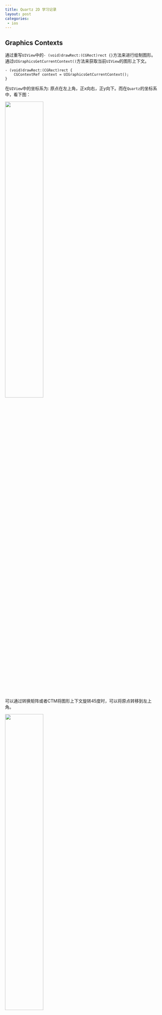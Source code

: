 ```yaml
---
title: Quartz 2D 学习记录
layout: post
categories:
 - ios
---
```


## Graphics Contexts

通过重写`UIView`中的`- (void)drawRect:(CGRect)rect {}`方法来进行绘制图形。通过`UIGraphicsGetCurrentContext()`方法来获取当前`UIView`的图形上下文。

```objc
- (void)drawRect:(CGRect)rect {
    CGContextRef context = UIGraphicsGetCurrentContext();
}
```

在`UIView`中的坐标系为: 原点在左上角，正x向右，正y向下。而在`Quartz`的坐标系中，看下图：

<img src="/assets/images/coretext/09.gif" width = "50%" height = "50%"/>

可以通过转换矩阵或者CTM将图形上下文旋转45度时，可以将原点转移到左上角。

<img src="/assets/images/coretext/10.jpg" width = "50%" height = "50%"/>

### 创建PDF图形上下文
创建PDF图形上下文的两种方式:`CGPDFContextCreateWithURL`、`CGPDFContextCreate`。

```objc
// mediaBox: 是PDF图形上下文的边界边框
CGContextRef myPDFContextCreateWithURL(const CGRect *mediaBox,CFStringRef filePath) {
    CGContextRef pdfContext = NULL;
    CFURLRef url;
    
    url = CFURLCreateWithFileSystemPath(NULL, filePath, kCFURLPOSIXPathStyle, false);
    if (url != NULL) {
        pdfContext = CGPDFContextCreateWithURL(url, mediaBox, NULL);
        CFRelease(url);
    }
    return pdfContext;
}

CGContextRef myCGPDFContextCreate(const CGRect *mediaBox,CFStringRef filePath) {
    CGContextRef pdfContext = NULL;
    CFURLRef url;
    CGDataConsumerRef consumer;
    
    url = CFURLCreateWithFileSystemPath(NULL, filePath, kCFURLPOSIXPathStyle, false);
    if (url != NULL) {
        consumer = CGDataConsumerCreateWithURL(url);
        if (consumer != NULL) {
            pdfContext = CGPDFContextCreate(consumer, mediaBox, NULL);
            CGDataConsumerRelease (consumer);
        }
        CFRelease(url);
    }
    return pdfContext;
}

- (void)drawRect:(CGRect)rect {
    CGRect mediaBox;
    CGContextRef pdfContext;
    
    mediaBox = CGRectMake(0, 0, CGRectGetWidth(self.frame), CGRectGetHeight(self.frame));
    pdfContext = myPDFContextCreateWithURL(&mediaBox, CFSTR("test.pdf"));
    CGContextRelease(pdfContext);
}
```

### 创建位图(Bitmap)图形上下文
当绘制位图图形上下文时，会将位图图形上下文存储到`内存缓存区`中，当更新绘制时缓存区也会更新。

> 位图图形上下文可用于屏幕外绘制。可以参考资料`Core Graphics Layer Drawing`。<br>

`UIGraphicsBeginImageContextWithOptions` 需要详细了解

```objc
// data: 如果不是NULL，则指针指向的内存块必须大于(bytesPerRow*height)。如果是NULL，则图形上下文会被自动创建，在 deallocated 时会被释放。
// width: 位图图形上下文宽，像素
// height: 位图图形上下文高，像素
// bitsPerComponent: 内存中像素的每个组件的位数.例如，对于32位像素格式和RGB 颜色空间，你应该将这个值设为8。
// bytesPerRow: 每一行要使用的内存字节数得大于:width * bytes per pixel
// colorspace: 颜色颜色空间
// bitmapInfo: 
CGContextRef CGBitmapContextCreate(void * data,size_t width, size_t height, size_t bitsPerComponent, size_t bytesPerRow,CGColorSpaceRef space, uint32_t bitmapInfo);
```

```objc
CGContextRef myCGBitmapContextCreate(int pixelsWidth,int pixelsHight) {
    CGContextRef bitmapContext = NULL;
    void * data;
    int bitsPerComponent = 8;
    int bytesPerRow;
    CGColorSpaceRef space;
    
    bytesPerRow = pixelsWidth * 4;//4:位图中的每个像素都由4个字节表示；红色，绿色，蓝色和Alpha分别为8位。
    data = calloc( bytesPerRow, sizeof(uint8_t) );
    space = CGColorSpaceCreateWithName(kCGColorSpaceGenericRGB);
    
    if (data == NULL) {
        fprintf (stderr, "Memory not allocated!");
        return NULL;
    }
    bitmapContext = CGBitmapContextCreate(data, pixelsWidth, pixelsHight, bitsPerComponent, bytesPerRow, space, kCGImageAlphaPremultipliedLast);
    if (bitmapContext == NULL) {
        free (data);
        fprintf (stderr, "Context not created!");
        return NULL;
    }
    CGColorSpaceRelease(space);
    return bitmapContext;
}

- (void)drawRect:(CGRect)rect {
    CGContextRef myContext = UIGraphicsGetCurrentContext();
    CGRect myBoundingBox;
    CGContextRef myBitmapContext;
    CGImageRef myImage;
    
    myBoundingBox = CGRectMake(0, 0, CGRectGetWidth(self.frame), CGRectGetHeight(self.frame));
    myBitmapContext = myCGBitmapContextCreate(myBoundingBox.size.width,myBoundingBox.size.height);
    
    myImage = CGBitmapContextCreateImage (myBitmapContext);// 5
    CGContextDrawImage(myContext, myBoundingBox, myImage);// 6
    CGImageRelease(myImage);
}
```

### 支持的像素格式

* `CS` : 关联的色彩空间。`CGColorSpaceRef`
* `bpp` : bits per pixel
* `bpc` : bits per component
* 像素格式关联的位图信息常量。

<img src="/assets/images/coretext/03.png" width = "100%" height = "100%"/>

### 抗锯齿
```objc
void CGContextSetShouldAntialias(CGContextRef c,bool shouldAntialias);
void CGContextSetAllowsAntialiasing(CGContextRef c,bool allowsAntialiasing);
```
<img src="/assets/images/coretext/08.jpg" width = "50%" height = "50%"/>

## [路径(Paths)](https://developer.apple.com/library/archive/documentation/GraphicsImaging/Conceptual/drawingwithquartz2d/dq_paths/dq_paths.html#//apple_ref/doc/uid/TP30001066-CH211-TPXREF101)

### 点
点是x和y坐标，它们指定用户空间中的位置。

```objc
// 指定新路径的起始位置。
CGContextMoveToPoint(CGContextRef c,CGFloat x, CGFloat y);
```

### 线
```objc
void CGContextAddLineToPoint(CGContextRef c, CGFloat x, CGFloat y);

// 第一点必须是第一条线的起点；其余点是端点。
// points: 一个值数组，指定要绘制的线段的起点和终点。
// count: points数组中元素的数量。
void CGContextAddLines(CGContextRef c, const CGPoint *points, size_t count);
```

```objc
- (void)drawRect:(CGRect)rect {
    CGContextRef c = UIGraphicsGetCurrentContext();
    CGContextSetLineWidth(c, 2);
    CGContextSetStrokeColorWithColor(c, UIColor.redColor.CGColor);
    
    CGContextMoveToPoint(c, 10, 10);
    CGContextAddLineToPoint(c, 10, 100);

    CGContextMoveToPoint(c, 20, 20);
    CGContextAddLineToPoint(c, 20, 200);
    
    CGContextStrokePath(c);
}

- (void)drawRect:(CGRect)rect {
    CGContextRef c = UIGraphicsGetCurrentContext();
    CGContextSetLineWidth(c, 2);
    CGContextSetStrokeColorWithColor(c, UIColor.redColor.CGColor);
    
    CGPoint points[] = {
        CGPointMake(10.0, 90.0),
        CGPointMake(70.0, 60.0),
        CGPointMake(130.0, 90.0),
        CGPointMake(190.0, 60.0),
        CGPointMake(250.0, 90.0),
        CGPointMake(310.0, 60.0),
    };
    
    CGContextAddLines(c, points, sizeof(points)/sizeof(points[0]));
    CGContextStrokePath(c);
}
```

<img src="/assets/images/coretext/11.png"/>

### 弧线
```objc
// x: 中心点。
// y: 中心点。
// radius: 圆弧半径。
// startAngle: 与弧起点的夹角，以弧度为单位，从x轴正方向开始。
// endAngle: 与弧的终点之间的角度，以弧度为单位，从正x轴开始以弧度为单位。
// clockwise: 0 顺时针圆弧, 1 逆时针圆弧
void CGContextAddArc(CGContextRef c, CGFloat x, CGFloat y, CGFloat radius, CGFloat startAngle, CGFloat endAngle, int clockwise);
```
<img src="/assets/images/coretext/12.png"/>

```
M_PI   : 3.14159265358979323846264338327950288   --> pi      
M_PI_2 : 1.57079632679489661923132169163975144   --> pi/2    
M_PI_4 : 0.785398163397448309615660845819875721  --> pi/4    
M_1_PI : 0.318309886183790671537767526745028724  --> 1/pi    
M_2_PI : 0.636619772367581343075535053490057448  --> 2/pi    
```

```objc
// x1: 用户空间坐标中第一条切线终点的x值。从当前点到（x1，y1）绘制第一条切线。
// y1: 用户空间坐标中第一条切线终点的y值。从当前点到（x1，y1）绘制第一条切线。
// x2: 用户空间坐标中第二条切线终点的x值。第二条切线从（x1，y1）绘制到（x2，y2）。
// y2: 用户空间坐标中第二条切线终点的y值。第二条切线从（x1，y1）绘制到（x2，y2）。
// radius: 用户空间坐标中的圆弧半径
void CGContextAddArcToPoint(CGContextRef c, CGFloat x1, CGFloat y1, CGFloat x2, CGFloat y2, CGFloat radius);
```

<img src="/assets/images/coretext/13.png"/>

其中`P1`是起始点。

```objc
- (void)drawRect:(CGRect)rect {
    CGContextRef c = UIGraphicsGetCurrentContext();
    CGContextSetLineWidth(c, 2);
    CGContextSetStrokeColorWithColor(c, UIColor.redColor.CGColor);

    CGContextAddArc(c, rect.size.width*0.5, rect.size.height*0.5, 50, 0, M_PI*1.5, 0);
    
    CGContextStrokePath(c);
}

- (void)drawRect:(CGRect)rect {
    CGContextRef c = UIGraphicsGetCurrentContext();
    CGContextSetLineWidth(c, 2);
    CGContextSetStrokeColorWithColor(c, UIColor.redColor.CGColor);
    
    CGPoint P1 = CGPointMake(rect.size.width*0.25, rect.size.height*0.25);
    CGPoint X1 = CGPointMake(P1.x+200, P1.y);
    CGPoint X2 = CGPointMake(P1.x+200, P1.y+300);
    
    CGContextMoveToPoint(c, P1.x, P1.y);
    CGContextAddArcToPoint(c, X1.x, X1.y, X2.x, X2.y, 30);
    CGContextStrokePath(c);
    
    // 测试画线
    CGContextSetLineWidth(c, 0.8);
    CGContextSetStrokeColorWithColor(c, UIColor.blueColor.CGColor);
    CGContextMoveToPoint(c, P1.x, P1.y);
    CGContextAddLineToPoint(c, X1.x, X1.y);
    
    CGContextMoveToPoint(c, X1.x, X1.y);
    CGContextAddLineToPoint(c, X2.x, X2.y);
    
    CGContextStrokePath(c);
}
```

<img src="/assets/images/coretext/14.png"/>

### 曲线
```objc
// 从当前点附加三次贝塞尔曲线
void CGContextAddCurveToPoint(CGContextRef c, CGFloat cp1x, CGFloat cp1y, CGFloat cp2x, CGFloat cp2y, CGFloat x, CGFloat y);

// 指定一个控制点和一个端点，从当前点附加一个二次贝塞尔曲线。 
void CGContextAddQuadCurveToPoint(CGContextRef c, CGFloat cpx, CGFloat cpy, CGFloat x, CGFloat y);
```

<img src="/assets/images/coretext/15.png"/>

```objc
- (void)drawRect:(CGRect)rect {
    CGContextRef c = UIGraphicsGetCurrentContext();
    CGContextSetLineWidth(c, 2);
    CGContextSetStrokeColorWithColor(c, UIColor.redColor.CGColor);
    
    CGPoint currentP = CGPointMake(100, 200);
    CGPoint cp1 = CGPointMake(200, 100);
    CGPoint cp2 = CGPointMake(300, 300);
    CGPoint cp3 = CGPointMake(400, 200);
    
    CGContextMoveToPoint(c, currentP.x, currentP.y);
    CGContextAddCurveToPoint(c, cp1.x, cp1.y, cp2.x, cp2.y, cp3.x, cp3.y);
    CGContextStrokePath(c);
    
    [self gridWithContext:c];
    
    CGContextMoveToPoint(c, currentP.x, currentP.y);
    CGContextAddLineToPoint(c, cp1.x, cp1.y);
    
    CGContextMoveToPoint(c, cp1.x, cp1.y);
    CGContextAddLineToPoint(c, cp2.x, cp2.y);
    
    CGContextMoveToPoint(c, cp2.x, cp2.y);
    CGContextAddLineToPoint(c, cp3.x, cp3.y);
    CGContextStrokePath(c);
}

- (void)drawRect:(CGRect)rect {
    CGContextRef c = UIGraphicsGetCurrentContext();
    CGContextSetLineWidth(c, 2);
    CGContextSetStrokeColorWithColor(c, UIColor.redColor.CGColor);
    
    CGPoint currentP = CGPointMake(100, 200);
    CGPoint cp1 = CGPointMake(200, 100);
    CGPoint cp2 = CGPointMake(300, 300);
    CGPoint cp3 = CGPointMake(400, 200);
    
    CGContextMoveToPoint(c, currentP.x, currentP.y);
    //CGContextAddCurveToPoint(c, cp1.x, cp1.y, cp2.x, cp2.y, cp3.x, cp3.y);
    CGContextAddQuadCurveToPoint(c, cp1.x, cp1.y, cp2.x, cp2.y);
    CGContextStrokePath(c);
    
    [self gridWithContext:c];
    
    CGContextMoveToPoint(c, currentP.x, currentP.y);
    CGContextAddLineToPoint(c, cp1.x, cp1.y);
    
    CGContextMoveToPoint(c, cp1.x, cp1.y);
    CGContextAddLineToPoint(c, cp2.x, cp2.y);
    
    CGContextMoveToPoint(c, cp2.x, cp2.y);
    CGContextAddLineToPoint(c, cp3.x, cp3.y);
    CGContextStrokePath(c);
}

-(void)gridWithContext:(CGContextRef)c{
    CGContextSetLineWidth(c, 1);
    CGContextSetStrokeColorWithColor(c, UIColor.blueColor.CGColor);
    CGFloat lengths = 3;
    CGContextSetLineDash(c, 0, &lengths,1);
    
    // 网格
    CGPoint minPoint = CGPointMake(0, 0);
    CGPoint maxPoint = CGPointMake(400, 400);
    CGFloat margin = 100;
    for (NSInteger i = 0; i <= maxPoint.y/margin; i ++) {
        // 纵向
        CGContextMoveToPoint(c, margin*i, minPoint.y);
        CGContextAddLineToPoint(c, margin*i, maxPoint.y);
        //横向
        CGContextMoveToPoint(c, minPoint.x, margin*i);
        CGContextAddLineToPoint(c, maxPoint.x, margin*i);
    }
    
    CGContextStrokePath(c);
}
```

<img src="/assets/images/coretext/16.png"/>

### 关闭子路径

弧线、曲线在绘制的时候并没有关闭子路径，需要调用`CGContextClosePath`来关闭子路径。

```objc
void CGContextClosePath(CGContextRef c);
```

```objc
- (void)drawRect:(CGRect)rect {
    CGContextRef c = UIGraphicsGetCurrentContext();
    CGContextSetLineWidth(c, 2);
    CGContextSetStrokeColorWithColor(c, UIColor.redColor.CGColor);
    
    CGPoint currentP = CGPointMake(100, 200);
    CGPoint cp1 = CGPointMake(200, 100);
    CGPoint cp2 = CGPointMake(300, 300);
    CGPoint cp3 = CGPointMake(400, 200);
    
    CGContextMoveToPoint(c, currentP.x, currentP.y);
    CGContextAddQuadCurveToPoint(c, cp1.x, cp1.y, cp2.x, cp2.y);
    //CGContextClosePath(c);
    CGContextAddLineToPoint(c, 400, 400);
    
    CGContextStrokePath(c);
}
```

下面展示执行`CGContextClosePath(c)`区别：左图不执行关闭路径函数，右图执行关闭路径函数(关闭路径后再继续向该路径添加直线、圆弧或曲线时，Quartz从您刚刚关闭的子路径的起点开始一个新的子路径)。

<img src="/assets/images/coretext/17.png"/>

### 椭圆形
```objc
// rect: rect是正方形，则椭圆是圆形
void CGContextAddEllipseInRect(CGContextRef c, CGRect rect);
```

```objc
- (void)drawRect:(CGRect)rect {
    CGContextRef c = UIGraphicsGetCurrentContext();
    CGContextSetLineWidth(c, 2);
    CGContextSetStrokeColorWithColor(c, UIColor.redColor.CGColor);
    CGContextAddEllipseInRect(c, CGRectMake(100, 100, 100, 100));
    CGContextStrokePath(c);
    [self gridWithContext:c];
}

- (void)drawRect:(CGRect)rect {
    CGContextRef c = UIGraphicsGetCurrentContext();
    CGContextSetLineWidth(c, 2);
    CGContextSetStrokeColorWithColor(c, UIColor.redColor.CGColor);
    CGContextAddEllipseInRect(c, CGRectMake(100, 100, 200, 100));
    CGContextStrokePath(c);
    [self gridWithContext:c];
}

-(void)gridWithContext:(CGContextRef)c{
    CGContextSetLineWidth(c, 1);
    CGContextSetStrokeColorWithColor(c, UIColor.blueColor.CGColor);
    CGFloat lengths = 3;
    CGContextSetLineDash(c, 0, &lengths,1);
    
    // 网格
    CGPoint minPoint = CGPointMake(0, 0);
    CGPoint maxPoint = CGPointMake(400, 400);
    CGFloat margin = 100;
    for (NSInteger i = 0; i <= maxPoint.y/margin; i ++) {
        // 纵向
        CGContextMoveToPoint(c, margin*i, minPoint.y);
        CGContextAddLineToPoint(c, margin*i, maxPoint.y);
        //横向
        CGContextMoveToPoint(c, minPoint.x, margin*i);
        CGContextAddLineToPoint(c, maxPoint.x, margin*i);
    }
    
    CGContextStrokePath(c);
}
```

<img src="/assets/images/coretext/18.png"/>

### 长方形

```objc
// 创建单个长方形
void CGContextAddRect(CGContextRef c, CGRect rect);
// 创建多个长方形
void CGContextAddRects(CGContextRef c, const CGRect *rects, size_t count);
```

```objc
- (void)drawRect:(CGRect)rect {
    CGContextRef c = UIGraphicsGetCurrentContext();
    CGContextSetLineWidth(c, 2);
    CGContextSetStrokeColorWithColor(c, UIColor.redColor.CGColor);
    CGContextAddRect(c, CGRectMake(300, 300, 50, 100));
    
    CGRect rects[] = {
        CGRectMake(0, 0, 100, 100),
        CGRectMake(0, 200, 200, 100)
    };
    CGContextAddRects(c, rects, sizeof(rects)/sizeof(rects[0]));
    CGContextStrokePath(c);
    [self gridWithContext:c];
}
```

<img src="/assets/images/coretext/19.png"/>

### 创建子路径

```objc
void CGContextBeginPath(CGContextRef c);
```

* 在开始新路径之前，请调用函数`CGContextBeginPath`。
* 从当前点开始绘制直线，圆弧和曲线。空路径没有当前点。您必须调用`CGContextMoveToPoint`来设置第一个子路径的起点，或调用一个为您隐式执行此操作的便捷函数。
* 当您要关闭路径中的当前子路径时，请调用该函数`CGContextClosePath`以将线段连接到子路径的起点。即使您未明确设置新的起点，后续的路径调用也会开始新的子路径。
* 您必须调用绘画功能来填充或描边路径，因为创建路径不会绘制路径。

```objc
- (void)drawRect:(CGRect)rect {
    CGContextRef c = UIGraphicsGetCurrentContext();
    CGContextSetLineWidth(c, 2);
    CGContextSetStrokeColorWithColor(c, UIColor.redColor.CGColor);
    
    //子路径1
    CGContextMoveToPoint(c, 100, 100);
    CGContextAddLineToPoint(c, 300, 300);
    CGContextStrokePath(c);// 下左图效果是注释掉这句
    
    //新建一个子路径2
    CGContextBeginPath(c);//开始一个新的子路径2
    CGContextMoveToPoint(c, 300, 100);//新的子路径2需要设置一个起点。
    CGContextAddLineToPoint(c, 200, 400);
    CGContextClosePath(c);// 关闭路径中的当前子路径2
    
    //子路径3,自动开始一个新的路径
    
    CGContextStrokePath(c);
    [self gridWithContext:c];
}
```

<img src="/assets/images/coretext/20.png"/>

* 绘制圆弧时，Quartz会在圆弧的当前点和起点之间绘制一条直线。

```objc
- (void)drawRect:(CGRect)rect {
    CGContextRef c = UIGraphicsGetCurrentContext();
    CGContextSetLineWidth(c, 2);
    CGContextSetStrokeColorWithColor(c, UIColor.redColor.CGColor);
    
    //子路径1-直线
    CGContextMoveToPoint(c, 100, 100);
    CGContextAddLineToPoint(c, 300, 300);
    CGContextStrokePath(c);
    
    //子路径2-圆弧
    CGContextBeginPath(c);//开始一个新的子路径2，下左图效果是注释掉这句
    CGContextAddArc(c, rect.size.width*0.5, rect.size.height*0.5, 50, 0, M_PI*1.5, 0);
    CGContextClosePath(c);// 关闭路径中的当前子路径2，下左图效果是注释掉这句
    
    //子路径3,自动开始一个新的路径
    
    CGContextStrokePath(c);
    [self gridWithContext:c];
}
```

<img src="/assets/images/coretext/21.png"/>

绘制路径后，将从图形上下文中**清除该路径**，Quartz提供了两种数据类型来创建可重用的路径：

```objc
// 路径
typedef const struct CGPath *CGPathRef;
typedef struct CGPath CGMutablePathRef;

// 创建可变的CGPath对象，并向其中添加直线，圆弧，曲线和矩形。
CGMutablePathRef CGPathCreateMutable(void);
```

|可变路径函数|被替代函数|
|---|---|
|`CGPathCreateMutable`|`CGContextBeginPath`|
|`CGPathMoveToPoint`|`CGContextMoveToPoint`|
|`CGPathAddLineToPoint`|`CGContextAddLineToPoint`|
|`CGPathAddCurveToPoint`|`CGContextAddCurveToPoint`|
|`CGPathAddEllipseInRect`|`CGContextAddEllipseInRect`|
|`CGPathAddArc`|`CGContextAddArc`|
|`CGPathAddRect`|`CGContextAddRect`|
|`CGPathCloseSubpath`|`CGContextClosePath`|

```objc
CGMutablePathRef CGPathCreateMutable(void);
void CGPathMoveToPoint(CGMutablePathRef path, const CGAffineTransform *m, CGFloat x, CGFloat y);
void CGPathAddLineToPoint(CGMutablePathRef path, const CGAffineTransform *m, CGFloat x, CGFloat y);
void CGPathAddCurveToPoint(CGMutablePathRef path, const CGAffineTransform *m, CGFloat cp1x, CGFloat cp1y, CGFloat cp2x, CGFloat cp2y, CGFloat x, CGFloat y);
void CGPathAddEllipseInRect(CGMutablePathRef path, const CGAffineTransform *m, CGRect rect);
void CGPathAddArc(CGMutablePathRef path, const CGAffineTransform *m, CGFloat x, CGFloat y, CGFloat radius, CGFloat startAngle, CGFloat endAngle, bool clockwise);
void CGPathAddRect(CGMutablePathRef path, const CGAffineTransform *m, CGRect rect);
void CGPathCloseSubpath(CGMutablePathRef path);
```

调用`CGContextAddPath`函数将路径追加到图形上下文中。该路径将保留在图形上下文中，直到Quartz绘制它为止。可以通过调用`CGContextAddPath`函数再次添加路径。

```objc
void CGContextAddPath(CGContextRef c, CGPathRef path);
```

可以通过调用函数将图形上下文中的路径替换为路径的描边版本:

```objc
void CGContextReplacePathWithStrokedPath(CGContextRef c);
```

### 绘制路径

#### 影响路径的参数

绘制路径有两种方式`描边`、`填充`。

设置线宽：

```objc
// 线宽度
void CGContextSetLineWidth(CGContextRef c, CGFloat width);
// limit：当 CGContextSetLineJoin函数设置 join 为 kCGLineJoinMiter，limit的数值为锐角的长度
void CGContextSetMiterLimit(CGContextRef c, CGFloat limit);
// 描边色彩空间
void CGContextSetStrokeColorSpace(CGContextRef c,CGColorSpaceRef space);
// 描边的颜色
void CGContextSetStrokeColor(CGContextRef c,const CGFloat * components);
void CGContextSetStrokeColorWithColor(CGContextRef c,CGColorRef color);

// 描边模式
void CGContextSetStrokePattern(CGContextRef c,CGPatternRef pattern, const CGFloat * components);
```

线连接的展示样式:

```objc
// kCGLineJoinMiter
// kCGLineJoinRound
// kCGLineJoinBevel
void CGContextSetLineJoin(CGContextRef c, CGLineJoin join);
```

|样式|展示|
|---|---|
|kCGLineJoinMiter|<img src="/assets/images/coretext/22.gif"/>|
|kCGLineJoinRound|<img src="/assets/images/coretext/23.gif"/>|
|kCGLineJoinBevel|<img src="/assets/images/coretext/24.gif"/>|

线两端的展示样式:

```objc

// kCGLineCapButt
// kCGLineCapRound
// kCGLineCapSquare
void CGContextSetLineCap(CGContextRef c, CGLineCap cap);
```

|样式|展示|
|---|---|
|kCGLineCapButt|<img src="/assets/images/coretext/25.gif"/>|
|kCGLineCapRound|<img src="/assets/images/coretext/26.gif"/>|
|kCGLineCapSquare|<img src="/assets/images/coretext/27.gif"/>|

```objc
// c: 
// phase: 表示在第一个虚线绘制的时候跳过多少个点。
// lengths: 虚线的宽度，在线条的上色和未上色的线段之间交替
// count: lengths
void CGContextSetLineDash(CGContextRef c, CGFloat phase, const CGFloat *lengths, size_t count);
```

<img src="/assets/images/coretext/28.gif"/>

```objc
float lengths[] = {10,10}; // 表示先绘制10个点，再跳过10个点，如此反复
CGContextSetLineDash(context, 0, lengths,2);
```

<img src="/assets/images/coretext/29.png"/>

```objc
float lengths[] = {10,20,10}; // 表示先绘制10个点，跳过20个点，绘制10个点，跳过10个点，再绘制20个点，如此反复
CGContextSetLineDash(context, 0, lengths,2);
```

<img src="/assets/images/coretext/30.png"/>

```objc
float lengths[] = {10,5};  
CGContextSetLineDash(context, 0, lengths, 2);
CGContextSetLineDash(context, 5, lengths, 2);
CGContextSetLineDash(context, 8, lengths, 2);
```

<img src="/assets/images/coretext/31.png"/>

#### 描边(Stroke)路径
```objc
// 对当前路径进行描边
void CGContextStrokePath(CGContextRef c);
// 对rect范围进行描边
void CGContextStrokeRect(CGContextRef c, CGRect rect);
// 对rect范围进行描边,并且加上宽度为width的边界线
void CGContextStrokeRectWithWidth(CGContextRef c,CGRect rect, CGFloat width);
void CGContextStrokeEllipseInRect(CGContextRef c,CGRect rect);
// 绘制多条线
// points: 数组如果为偶数，则偶数坐标为线的起点和终点，如果为奇数那么线的起点默认为 (0,0)到(x,y)的连线。
void CGContextStrokeLineSegments(CGContextRef c,const CGPoint * points, size_t count);
void CGContextDrawPath(CGContextRef c,CGPathDrawingMode mode);
```

```objc
- (void)drawRect:(CGRect)rect {
    CGContextRef c = UIGraphicsGetCurrentContext();
    CGContextSetLineWidth(c, 3);
    
    CGContextSetStrokeColorWithColor(c, UIColor.redColor.CGColor);
    CGContextStrokeRectWithWidth(c, CGRectMake(100, 100, 100, 100), 5);
    
    CGContextSetStrokeColorWithColor(c, UIColor.greenColor.CGColor);
    CGContextStrokeEllipseInRect(c, CGRectMake(0, 0, 300, 300));
    
    CGContextSetStrokeColorWithColor(c, UIColor.orangeColor.CGColor);
    CGPoint points[] = {CGPointMake(100, 200),CGPointMake(200, 100),CGPointMake(300, 300),CGPointMake(400, 400)};
    CGContextStrokeLineSegments(c, points, sizeof(points)/sizeof(points[0]));
    
    [self gridWithContext:c];
}
```

<img src="/assets/images/coretext/32.png"/>

#### 填充(Fill)路径

```objc
// 使用奇偶填充当前路径
void CGContextEOFillPath(CGContextRef c);
// 使用非零绕数填充当前路径。
void CGContextFillPath(CGContextRef c);
// 填充适合指定矩形的区域
void CGContextFillRect(CGContextRef c, CGRect rect);
// 填充适合指定矩形的区域
void CGContextFillRects(CGContextRef c,const CGRect * rects, size_t count);
// 填充适合指定矩形的椭圆
void CGContextFillEllipseInRect(CGContextRef c,CGRect rect);

// 通过mode来指定填充规则。
// kCGPathFill 非零绕数
// kCGPathEOFill 奇数
// kCGPathStroke 
// kCGPathFillStroke 
// kCGPathEOFillStroke 
void CGContextDrawPath(CGContextRef c,CGPathDrawingMode mode);
```

* `奇偶填充(even-odd)`：
* `非零绕数(the nonzero winding number)`：

<img src="/assets/images/coretext/34.gif"/>


```objc
// 奇偶填充(even-odd)示例：
- (void)drawRect:(CGRect)rect {
    CGContextRef c = UIGraphicsGetCurrentContext();
    
    CGContextAddEllipseInRect(c, CGRectMake(100, 100, 200, 200));
    CGContextAddEllipseInRect(c, CGRectMake(150, 150, 100, 100));
    CGContextAddEllipseInRect(c, CGRectMake(175, 175, 50, 50));
    CGContextAddEllipseInRect(c, CGRectMake(187.5, 187.5, 25, 25));
    CGContextEOFillPath(c);
    
    [self gridWithContext:c];
}
```

<img src="/assets/images/coretext/35.png"/>

```objc
- (void)drawRect:(CGRect)rect {
    CGContextRef c = UIGraphicsGetCurrentContext();
    CGContextSetLineWidth(c, 3);
    
    CGContextSetFillColorWithColor(c, UIColor.redColor.CGColor);
    CGContextFillRect(c, CGRectMake(0, 0, 50, 50));
    
    CGContextSetFillColorWithColor(c, UIColor.greenColor.CGColor);
    CGRect rects[] = {
        CGRectMake(100, 0, 50, 50),
        CGRectMake(100, 60, 50, 50),
        CGRectMake(100, 120, 50, 50)
    };
    CGContextFillRects(c, rects, sizeof(rects)/sizeof(rects[0]));
    
    CGContextSetFillColorWithColor(c, UIColor.orangeColor.CGColor);
    CGContextFillEllipseInRect(c, CGRectMake(200, 0, 100, 100));

    [self gridWithContext:c];
}
```

<img src="/assets/images/coretext/33.png"/>

#### [设置混合模式(Blend Modes)](https://developer.apple.com/library/archive/documentation/GraphicsImaging/Conceptual/drawingwithquartz2d/dq_paths/dq_paths.html#//apple_ref/doc/uid/TP30001066-CH211-TPXREF101)

混合模式指定Quartz如何在背景上应用绘画。

```objc
// 设置混合模式
// kCGBlendModeNormal,普通混合模式
// kCGBlendModeMultiply,乘法混合模式
// kCGBlendModeScreen,屏幕混合模式
// kCGBlendModeOverlay,叠加混合模式
// kCGBlendModeDarken,调暗混合模式
// kCGBlendModeLighten,减轻混合模式
// kCGBlendModeColorDodge,道奇混合模式
// kCGBlendModeColorBurn,混色混合模式
// kCGBlendModeSoftLight,柔光混合模式
// kCGBlendModeHardLight,硬光混合模式
// kCGBlendModeDifference,差异混合模式
// kCGBlendModeExclusion,排除混合模式
// kCGBlendModeHue,色相混合模式
// kCGBlendModeSaturation,饱和混合模式
// kCGBlendModeColor,色彩混合模式
void CGContextSetBlendMode(CGContextRef c, CGBlendMode mode);
void CGContextSaveGState(CGContextRef c);
void CGContextRestoreGState(CGContextRef c);
```

#### 剪切路径

```objc
// 使用非零绕数规则来计算当前路径与当前剪切路径的交集。
void CGContextClip(CGContextRef c);
// 使用奇偶规则计算当前路径与当前剪切路径的交集。
void CGContextEOClip(CGContextRef c);
// 
void CGContextClipToRect(CGContextRef c, CGRect rect);
// 
void CGContextClipToRects(CGContextRef c,const CGRect *  rects, size_t count);
// 
void CGContextClipToMask(CGContextRef c, CGRect rect,CGImageRef mask);
```

```objc
- (void)drawRect:(CGRect)rect {
    CGContextRef c = UIGraphicsGetCurrentContext();

    CGContextClipToRect(c, CGRectMake(100, 100, 100, 100)); //左图是加了这句代码的效果
    CGContextAddEllipseInRect(c, CGRectMake(100, 100, 200, 200));
    CGContextAddEllipseInRect(c, CGRectMake(100, 100, 50, 50));
    CGContextFillPath(c);
    [self gridWithContext:c];
}
```

<img src="/assets/images/coretext/36.png"/>

## Color and Color Spaces

### 色彩空间的值

|值|色彩空间|组件|
|---|---|---|
|240 degrees, 100%, 100%|HSB|Hue, saturation, brightness|
|0, 0, 1|RGB|Red, green, blue|
|1, 1, 0, 0|CMYK|Cyan, magenta, yellow, black|
|1, 0, 0|BGR|Blue, green, red|

### 透明度(Alpha)

不同的`Alpha`值展示的控件样式：

<img src="/assets/images/coretext/37.gif"/>

通过在绘制之前在图形上下文中设置全局的`Alpha`值，使的页面上的对象和页面本身透明。

<img src="/assets/images/coretext/38.gif"/>

```objc
// 设置全局的Alpha
void CGContextSetAlpha(CGContextRef c, CGFloat alpha);
// 通过清除图形上下文中的Alpha值来达到页面本身透明。
void CGContextClearRect(CGContextRef c, CGRect rect);
```

### 创建色彩空间
设备（显示器，打印机，扫描仪，照相机）的颜色处理方式不同。每种都有其自己的颜色范围。色彩空间用于管理这些不同设备的颜色。

```objc
// 创建色彩空间
CGColorSpaceRef CGColorSpaceCreateWithName(CFStringRef name);
// 通过传入色彩空间来创建CGColor对象。数组中的最后一个组件指定alpha值
CGColorRef CGColorCreate(CGColorSpaceRef space,const CGFloat * components);
```

```objc
CGFloat components[] = {
    255.F/255.F, //R
    255.F/255.F, //G
    255.F/255.F, //B
    1.0 // Alpha
};
CGColorSpaceRef space = CGColorSpaceCreateWithName(kCGColorSpaceGenericRGB);
CGColorRef color = CGColorCreate(space, components);
```

色彩空间的值：

* 备无关的色彩空间:
    * `CGColorSpaceCreateLab` : 
    * `CGColorSpaceCreateICCBased` : 
    * `CGColorSpaceCreateCalibratedRGB` : 
    * `CGColorSpaceCreateCalibratedGray` : 
* 通用色彩空间:
    * `kCGColorSpaceGenericGray` :通用灰色，是一种单色空间，允许从绝对黑(0.0)到绝对白(1.0)的单值。
    * `kCGColorSpaceGenericRGB` : 通用RGB，由三部分组成的色彩空间(Red, green, blue)。
    * `kCGColorSpaceGenericCMYK` : 通用CMYK，组成的色彩空间(Cyan, magenta, yellow, black)，模拟打印机墨水的堆积方式。
* 设备色彩空间:
    * `CGColorSpaceCreateDeviceGray` : 
    * `CGColorSpaceCreateDeviceRGB` : 
    * `CGColorSpaceCreateDeviceCMYK` : 
* 索引和图案颜色空间:
    * `CGColorSpaceCreateIndexed` : 
    * `CGColorSpaceCreatePattern` :

### 设置和创建颜色
* Quartz提供了一组用于设置填充(Fill)颜色，描边(Stroke)颜色，颜色空间和Alpha的功能。
* 颜色必须关联到色彩空间，不然Quartz不知道如何解释颜色值。

设置颜色:

```objc
//设备RGB
void CGContextSetRGBStrokeColor(CGContextRef c,CGFloat red, CGFloat green, CGFloat blue, CGFloat alpha);
void CGContextSetRGBFillColor(CGContextRef c, CGFloat red,CGFloat green, CGFloat blue, CGFloat alpha);

// 设备CMYK
void CGContextSetCMYKStrokeColor(CGContextRef c,CGFloat cyan, CGFloat magenta, CGFloat yellow, CGFloat black, CGFloat alpha);
void CGContextSetCMYKFillColor(CGContextRef c,CGFloat cyan, CGFloat magenta, CGFloat yellow, CGFloat black, CGFloat alpha);

// 设备灰色
void CGContextSetGrayStrokeColor(CGContextRef c,CGFloat gray, CGFloat alpha);
void CGContextSetGrayFillColor(CGContextRef c,CGFloat gray, CGFloat alpha);

// 任何色彩空间
void CGContextSetStrokeColorWithColor(CGContextRef c,CGColorRef color);
void CGContextSetFillColorWithColor(CGContextRef c,CGColorRef color);

// 当前的色彩空间。不建议
void CGContextSetStrokeColor(CGContextRef c,const CGFloat * components);
void CGContextSetFillColor(CGContextRef c,const CGFloat * components);
```

### 设置渲染

```objc
// kCGRenderingIntentDefault,
// kCGRenderingIntentAbsoluteColorimetric,
// kCGRenderingIntentRelativeColorimetric,
// kCGRenderingIntentPerceptual,
// kCGRenderingIntentSaturation
void CGContextSetRenderingIntent(CGContextRef c,CGColorRenderingIntent intent);
```

## Transforms

## Patterns[$]
## Shadows[$]
## Gradients[$$]
## Transparency Layers[$]
## Data Management in Quartz 2D[$]
## Bitmap Images and Image Masks[$$]
## Core Graphics Layer Drawing[$]
## PDF Document Creation, Viewing, and Transforming[$]
## PDF Document Parsing[$]
## PostScript Conversion[$]

## 参考资料
* [iOS的View编程指南](https://developer.apple.com/library/archive/documentation/WindowsViews/Conceptual/ViewPG_iPhoneOS/Introduction/Introduction.html#//apple_ref/doc/uid/TP40009503)

<!-- ## Quartz 2D 编程指导

### Quartz 2D概述
`Quartz 2D`是一个二维的绘图引擎。可以使用所有的绘图和动画的技术(`Core Animation`, `OpenGL ES`,`UIKit`)。

#### 绘图目标：图形上下文(The Graphics Context)
图形上下文(The Graphics Context)(CGContextRef)封装了`Quartz`用于将图像绘制到输出设备的信息:`PDF `、`bitmap`、`window`。

<img src="/assets/images/coretext/02.gif" width = "50%" height = "50%"/>

### 图形上下文

#### 在iOS上获取图形上下文

```objc
- (void)drawRect:(CGRect)rect {
	// context 为当前UIView环境创建的图形上下文。
    CGContextRef context = UIGraphicsGetCurrentContext();
}
```

#### 创建PDF图形上下文(PDF Graphics Context)

API提供两种创建PDF图形上下文的函数:

```objc
- (void)drawRect:(CGRect)rect {
    CGSize size = [UIScreen mainScreen].bounds.size;
    // CGPDFContextCreateWithURL
    {
        CGRect mediaBox = CGRectMake (0, 0, size.width, size.height);
        CFURLRef url = CFURLCreateWithFileSystemPath(NULL, CFSTR("test.pdf"), kCFURLPOSIXPathStyle, false);
        if (url != NULL) {
            CGContextRef context = CGPDFContextCreateWithURL(url, &mediaBox, NULL);
            CFRelease(url);
            //Coding...
            CGContextRelease(context);
        }
    }
    // CGPDFContextCreate
    {
        CGRect mediaBox = CGRectMake (0, 0, size.width, size.height);
        CFURLRef url = CFURLCreateWithFileSystemPath(NULL, CFSTR("test.pdf"), kCFURLPOSIXPathStyle, false);
        if (url != NULL) {
            CGDataConsumerRef dataConsumer = CGDataConsumerCreateWithURL(url);
            if (dataConsumer != NULL) {
                CGContextRef context = CGPDFContextCreate(dataConsumer, &mediaBox, NULL);
                CGDataConsumerRelease(dataConsumer);
                //Coding...
                CGContextRelease(context);
            }
            CFRelease(url);
        }
    }
}
```

#### 创建位图图形上下文(Bitmap Graphics Context)

位图图形上下文(Bitmap Graphics Context)的绘制可以在内存缓冲区(memory buffer)中进行，当进行绘制的时候，内存缓存区将会更新。当绘制超过了屏幕的尺寸也就是在屏幕外进行绘制的时候，可以先参考`CGLayer`，系统对它在屏幕外绘制进行了优化。

<img src="/assets/images/coretext/03.png" width = "50%" height = "50%"/>

```objc
// 生成一个位图图形上下文
CGContextRef MyCreateBitmapContext(int pixelsWide,int pixelsHigh){
    void * bitmapData;
    int bitmapByteCount;
    int bitmapBytePerRow;//表示每行的字节数。
    CGColorSpaceRef colorSpace;
    CGContextRef context = NULL;
    
    bitmapBytePerRow = pixelsWide * 4;//在此示例中，位图中的每个像素都由4个字节表示；红色，绿色，蓝色和Alpha分别为8位。
    bitmapByteCount = bitmapBytePerRow * pixelsHigh;
    
    colorSpace = CGColorSpaceCreateWithName(kCGColorSpaceGenericRGB);
    /*
     创建并清除存储位图数据的内存块。
     本示例创建一个32位RGBA位图（即，每个像素32位的数组，每个像素包含8位红，绿，蓝和alpha信息）。位图中的每个像素占用4个字节的内存。
     如果将其NULL作为位图数据传递，则Quartz会自动为位图分配空间。
     */
    bitmapData = calloc(bitmapByteCount, sizeof(uint8_t));

    if (bitmapData == NULL) {
        fprintf(stderr, "Memory not allocated!");
        return NULL;
    }
    context = CGBitmapContextCreate(bitmapData, pixelsWide, pixelsHigh, 8, bitmapBytePerRow, colorSpace, kCGImageAlphaPremultipliedLast);
    if (context == NULL) {
        free (bitmapData);
        fprintf (stderr, "Context not created!");
        return NULL;
    }
    CGColorSpaceRelease(colorSpace);
    return context;
    // data: 需要渲染的图形数据。该存储块的大小至少应为（bytesPerRow* height）字节。
    // width: 指定位图的宽度（以像素为单位）。
    // height: 指定位图的高度（以像素为单位）。
    // bitsPerComponent: 指定要用于内存中像素每个部分的位数。例如，对于32位像素格式和RGB颜色空间，应为每个组件指定8位的值。
    // bytesPerRow: 当 data 和 bytesPerRow 是 16-byte 对其的时候，将获得最佳性能。
    // space: 用于位图上下文的颜色空间。创建位图图形上下文时，可以提供Gray，RGB，CMYK或NULL颜色空间。
    // bitmapInfo: 指定要用于内存中像素每个部分的位数。例如，对于32位像素格式和RGB颜色空间，应为每个组件指定8位的值。
    //CGBitmapContextCreate(void * __nullable data,size_t width, size_t height, size_t bitsPerComponent, size_t bytesPerRow,CGColorSpaceRef space, uint32_t bitmapInfo)
    
}

- (void)drawRect:(CGRect)rect {
    CGContextRef context = UIGraphicsGetCurrentContext();
    
    // 存储边界框的原点和尺寸
    CGRect myBoundingBox = CGRectMake (10, 10, 400, 300);
    // 创建一个宽度为400像素，高度为300像素的位图上下文
    CGContextRef myBitmapContext = MyCreateBitmapContext(myBoundingBox.size.width, myBoundingBox.size.height);
    
    CGContextSetRGBFillColor (myBitmapContext, 1, 0, 0, 1);// 红色
    CGContextFillRect (myBitmapContext, CGRectMake (0, 0, 200, 100 ));
    
    CGContextSetRGBFillColor (myBitmapContext, 0, 0, 1, .5);// 半透明蓝色
    CGContextFillRect (myBitmapContext, CGRectMake (0, 0, 100, 200 ));
    
    // 创建Quartz 2D图像
    CGImageRef myImage = CGBitmapContextCreateImage (myBitmapContext);
    // 将图像绘制到窗口图形上下文中由边界框指定的位置。
    CGContextDrawImage(context, myBoundingBox, myImage);
    // 获取与位图图形上下文关联的位图数据。
    char *bitmapData = CGBitmapContextGetData(myBitmapContext);
    // 当不再需要时释放位图图形上下文。
    CGContextRelease (myBitmapContext);
    // 释放位图数据（如果存在）。
    if (bitmapData) free(bitmapData);
    CGImageRelease(myImage);
    
    CGContextSetShouldAntialias(<#CGContextRef  _Nullable c#>, <#bool shouldAntialias#>)
}
```

<img src="/assets/images/coretext/07.png" width = "50%" height = "50%"/>

#### 抗锯齿
位图图形上下文支持抗锯齿，使对象在位图中显得平滑。

<img src="/assets/images/coretext/08.jpg" width = "50%" height = "50%"/>

```objc
// 关闭特定位图图形上下文的抗锯齿功能
CGContextSetShouldAntialias(context, true);
// 对特定图形上下文进行抗锯齿: true:允许抗锯齿 false:不允许抗锯齿
CGContextSetAllowsAntialiasing(context, true);
```

### 颜色和色彩空间

为了有效地使用颜色并了解使用颜色空间和颜色的`Quartz 2D`功能可以参考[颜色管理概述](https://developer.apple.com/library/archive/documentation/GraphicsImaging/Conceptual/csintro/csintro_intro/csintro_intro.html#//apple_ref/doc/uid/TP30001148)。

Quartz中的颜色由一组值表示：(值范围:0.0-1.0)

|值|色彩空间|组件|
| --- | --- |--- |
|240 degrees, 100%, 100%|HSB|色相(Hue)，饱和度(saturation)，亮度(brightness)|
|0, 0, 1|RGB|Red, green, blue|
|1, 1, 0, 0|CMYK|Cyan, magenta, yellow, black|
|1, 0, 0|BGR|Blue, green, red|

下图表示在Quartz中不同透明度的图片展示的样子，这是局部不透明的样式。

<img src="/assets/images/coretext/04.gif" width = "50%" height = "50%"/>

在绘制之前在图形上下文中全局设置alpha值，可以使页面上的对象和页面本身透明。

<img src="/assets/images/coretext/05.gif" width = "50%" height = "50%"/>

```objc
// 通过这个函数可以清除图形上下文中的透明度值
void CGContextClearRect(CGContextRef c, CGRect rect);
```

#### 创建通用的色彩空间

* `kCGColorSpaceGenericGray`: 通用灰色，一种单色颜色空间，允许指定从绝对黑色（值0.0）到绝对白色（值1.0）的单个值。
* `kCGColorSpaceGenericRGB`: 通用RGB，这是一种由三部分组成的颜色空间（红色，绿色和蓝色），用于模拟彩色监视器上单个像素的组成方式。
* `kCGColorSpaceGenericCMYK`: 通用的CMYK，这是一种由四部分组成的颜色空间（青色，品红色，黄色和黑色），用于模拟打印过程中墨水的堆积方式。

```objc
// 创建色彩空间
CGColorSpaceRef colorSpace = CGColorSpaceCreateWithName(kCGColorSpaceGenericRGB);
```

#### 创建设备的色彩空间
设备的色彩空间主要是用于iOS设备。大多数情况下，Mac OS X应用程序应使用通用颜色空间，而不是创建设备颜色空间。
* `CGColorSpaceCreateDeviceGray`: 取决于设备的灰度色彩空间。
* `CGColorSpaceCreateDeviceRGB`: 用于设备相关的RGB颜色空间。
* `CGColorSpaceCreateDeviceCMYK`: 取决于设备的CMYK颜色空间。

#### 创建索引和图案颜色空间
索引颜色空间包含一个最多包含256个条目的颜色表。

```objc
CGColorSpaceRef __nullable CGColorSpaceCreateIndexed(CGColorSpaceRef baseSpace,size_t lastIndex, const unsigned char * colorTable);
```

#### 设置和创建颜色
Quartz提供了一组用于设置 填充色(fill color)、 描边色(stroke color)、颜色空间和Alpha的功能。需要为绘图目标提供适当的色彩空间。下图就是CMYK填充颜色和RGB填充颜色，会发现填充色之间存在很大差异：
<img src="/assets/images/coretext/06.gif" width = "50%" height = "50%"/>

```objc
// 设置填充色空间
CGContextSetFillColorSpace(CGContextRef c,CGColorSpaceRef space);
// 设置描边色空间
CGContextSetStrokeColorSpace(CGContextRef c,CGColorSpaceRef space);
```

|功能|用于设置颜色|
| --- | --- |
|CGContextSetRGBStrokeColor<br>CGContextSetRGBFillColor|设备RGB。在生成PDF时，Quartz会像在相应的通用颜色空间中一样编写颜色。|
|CGContextSetCMYKStrokeColor<br>CGContextSetCMYKStrokeColor|设备CMYK。|
|CGContextSetGrayStrokeColor<br>CGContextSetGrayFillColor|设备灰色。|
|CGContextSetStrokeColorWithColor<br>CGContextSetFillColorWithColor|任何色彩空间。您提供了一个指定颜色空间的CGColor对象|
|CGContextSetStrokeColor<br>CGContextSetFillColor|当前的色彩空间。不建议使用。可以使用`CGContextSetFillColorSpace`、`CGContextSetStrokeColorSpace`函数|

```objc
CGColorRef __nullable CGColorCreate(CGColorSpaceRef space,const CGFloat * components);
```

#### 设置渲染
定Quartz如何将颜色从源颜色空间映射到图形上下文的目标颜色空间的色域内。

```objc
void CGContextSetRenderingIntent(CGContextRef c,CGColorRenderingIntent intent);
```

* `kCGRenderingIntentDefault`: 使用上下文的默认呈现方式。
* `kCGRenderingIntentAbsoluteColorimetric`: 将输出设备色域外的颜色映射到输出设备色域内的最可能匹配的颜色。这会产生剪切效果，其中图形上下文的色域中的两个不同颜色值映射到输出设备色域中的相同颜色值。当图形中使用的颜色在源和目标的色域内时（这是徽标的常见情况或使用专色时），这是最佳选择。
* `kCGRenderingIntentRelativeColorimetric`: 相对色度偏移所有颜色（包括色域内的所有颜色），以解决图形上下文的白点与输出设备的白点之间的差异。
* `kCGRenderingIntentRelativeColorimetric`: 通过压缩图形上下文的色域以适合输出设备的色域，保留颜色之间的视觉关系。感知意图适用于照片和其他复杂，详细的图像。
* `kCGRenderingIntentSaturation`: 当转换为输出设备的色域时，保留颜色的相对饱和度值。结果是图像具有明亮的饱和色彩。饱和度意图适用于再现低细节的图像，例如演示图表和图形。

















* glyph - 字体、字形。
* glyph run - 是一系列共享相同 attributes 和 direction 的连贯的字形的集合。

## Core Text Design

Core Text是一种高级的底层技术，用于布置文本和处理字体。Core Text直接与Core Graphics（CG）（也称为Quartz）一起使用，它是高速图形渲染引擎，可在OS X和iOS的最低层处理二维图像。

`Core Text`布局引擎通常与属性字符串(`CFAttributedStringRef`)和图形路径(`CGPathRef`)一起使用。属性字符串对象封装了支持显示的字符串，并包含了字符串中字符样式相关的属性(字体和颜色)。`Core Text`中的排版机制使用属性字符串中的信息来执行字符到字形的转换。

`CGPathRef`可以是非矩形的。

`CFAttributedString`的引用类型`CFAttributedStringRef`，是和`Foundation`中的`NSAttributedString`完全桥接的。这意味着`Core Foundation`类型可以在函数或者方法中与`Foundation`互相转换。因此可以看到方法的参数为`NSAttributedString *`时，你可以直接传入一个`CFAttributedStringRef`类型的值，反之亦然。

`Core Text`对象在`runtime`时候的结构树如下图：

<img src="/assets/images/coretext/01.png" width = "50%" height = "50%"/>

在此层次结构的最顶部为 framesetter 对象(`CTFramesetterRef`)。在framesetter中以属性字符串(attributed string)和字形路径(graphics path)作为参数可以生成一个或多个文本框(text frame)(`CTFrameRef`),每一个`CTFrame`对象都代表一个段落(paragraph)。

为了生成文本框(text frame)，framesetter需要调用typesetter对象(`CTTypesetterRef`),typesetter在frame内部对文本进行布局，framesetter会提供段落的样式(paragraph styles)包括对齐方式，制表位，行距，缩进和换行模式等属性。typesetter会把属性字符串(attributed string)中的字符(characters)转换成字形(graphics)，并且把字形(graphics)填充到文本框(text frame)中的lines(`CTLine`)里。

每一个`CTFrame`对象中都包含了一个或多个段落的行对象(paragraph’s line)(`CTLine`)，每一个行对象(line object)中都有一行文字。

每个`CTLine`对象都包含了一组字形运行(glyph run)对象(CTRun)的数组。字形运行(glyph run)是一组共享相同属性和方向的连续字形(glyph)。排字机(typesetter)在从属性字符串(attributed string)，属性和字体对象生成线条(line)时创建字形运行(glyph run)。


## Core Text
`Core Text`是一个文本布局的框架。

```
.
├── CTDefines.h
├── CTFont.h 字体的对象
├── CTFontCollection.h 字体的集合
├── CTFontDescriptor.h 字体的描述
├── CTFontManager.h
├── CTFontManagerErrors.h
├── CTFontTraits.h
├── CTFrame.h 
├── CTFramesetter.h 生成 text的 frames
├── CTGlyphInfo.h 从 Unicode 到 glyph ID 的字体映射
├── CTLine.h
├── CTParagraphStyle.h
├── CTRubyAnnotation.h
├── CTRun.h
├── CTRunDelegate.h
├── CTStringAttributes.h
├── CTTextTab.h
├── CTTypesetter.h
├── CoreText.apinotes
├── CoreText.h
├── SFNTLayoutTypes.h
└── SFNTTypes.h
```

## CTFont

`CTFont`在`Core Text`中表示一种不透明的字体对象。`Core Text`中的所有函数都是线程安全的，包括字体对象(`CTFont`, `CTFontDescriptor`,及其关联类)可以被用于多种操作(多线程、队列中)；然而布局对象(`CTTypesetter`, `CTFramesetter`, `CTRun`, `CTLine`, `CTFrame`,及其关联类)在单线程、单队列中进行操作。

### 创建字体

```objc
// 通过传值的字体名称，返回一个CTFontRef对象的字体
// 注意：只能返回已经注册的字体，通过 CTFontManager 类查看更多信息。
// name: 必填。
// size: 选填。字体的点数。如果size为0.0，那么将使用默认字体12.0
// matrix: 选填。字体的转换矩阵。默认：NULL
CTFontRef CTFontCreateWithName(CFStringRef name, CGFloat size, const CGAffineTransform *matrix);
```

## CTFontRef

`CTFontRef`是结构题，是`Core Text`的字体对象。

```objc
typedef struct __CTFont CTFontRef;
``` 

## 参考资料
* [Apple Developer - About Text Handling in iOS](https://developer.apple.com/library/archive/documentation/StringsTextFonts/Conceptual/TextAndWebiPhoneOS/Introduction/Introduction.html)
* [Apple Developer - Core Text Programming Guide](https://developer.apple.com/library/archive/documentation/StringsTextFonts/Conceptual/CoreText_Programming/Introduction/Introduction.html?language=objc#//apple_ref/doc/uid/TP40005533)
* [Apple Developer - Quartz 2D](https://developer.apple.com/library/archive/documentation/GraphicsImaging/Conceptual/drawingwithquartz2d/Introduction/Introduction.html?language=objc#//apple_ref/doc/uid/TP30001066)

-->



